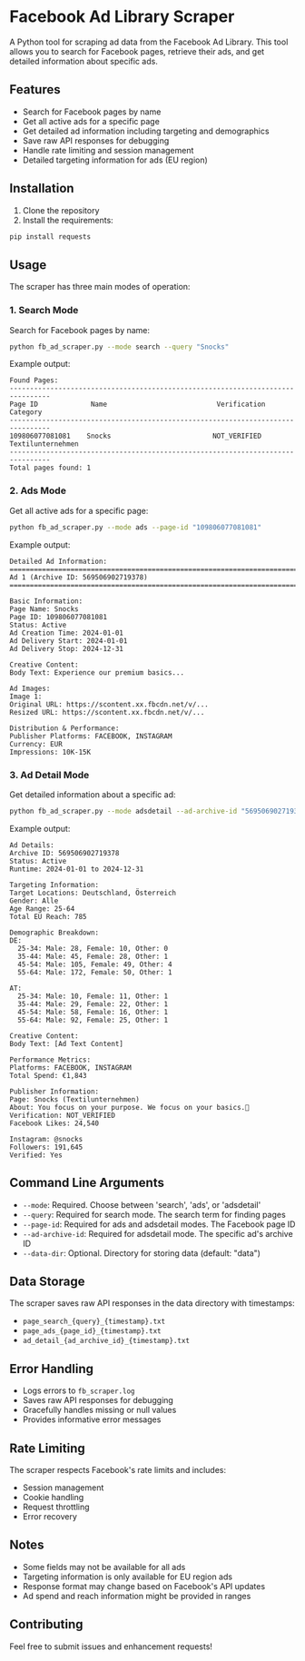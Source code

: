 # Facebook Ad Library Scraper

A Python tool for scraping ad data from the Facebook Ad Library. This tool allows you to search for Facebook pages, retrieve their ads, and get detailed information about specific ads.

## Features

- Search for Facebook pages by name
- Get all active ads for a specific page
- Get detailed ad information including targeting and demographics
- Save raw API responses for debugging
- Handle rate limiting and session management
- Detailed targeting information for ads (EU region)

## Installation

1. Clone the repository
2. Install the requirements:
```bash
pip install requests
```

## Usage

The scraper has three main modes of operation:

### 1. Search Mode

Search for Facebook pages by name:

```bash
python fb_ad_scraper.py --mode search --query "Snocks"
```

Example output:
```
Found Pages:
--------------------------------------------------------------------------------
Page ID             Name                           Verification    Category
--------------------------------------------------------------------------------
109806077081081    Snocks                         NOT_VERIFIED    Textilunternehmen
--------------------------------------------------------------------------------
Total pages found: 1
```

### 2. Ads Mode

Get all active ads for a specific page:

```bash
python fb_ad_scraper.py --mode ads --page-id "109806077081081"
```

Example output:
```
Detailed Ad Information:
====================================================================================================
Ad 1 (Archive ID: 569506902719378)
====================================================================================================

Basic Information:
Page Name: Snocks
Page ID: 109806077081081
Status: Active
Ad Creation Time: 2024-01-01
Ad Delivery Start: 2024-01-01
Ad Delivery Stop: 2024-12-31

Creative Content:
Body Text: Experience our premium basics...

Ad Images:
Image 1:
Original URL: https://scontent.xx.fbcdn.net/v/...
Resized URL: https://scontent.xx.fbcdn.net/v/...

Distribution & Performance:
Publisher Platforms: FACEBOOK, INSTAGRAM
Currency: EUR
Impressions: 10K-15K
```

### 3. Ad Detail Mode

Get detailed information about a specific ad:

```bash
python fb_ad_scraper.py --mode adsdetail --ad-archive-id "569506902719378" --page-id "109806077081081"
```

Example output:
```
Ad Details:
Archive ID: 569506902719378
Status: Active
Runtime: 2024-01-01 to 2024-12-31

Targeting Information:
Target Locations: Deutschland, Österreich
Gender: Alle
Age Range: 25-64
Total EU Reach: 785

Demographic Breakdown:
DE:
  25-34: Male: 28, Female: 10, Other: 0
  35-44: Male: 45, Female: 28, Other: 1
  45-54: Male: 105, Female: 49, Other: 4
  55-64: Male: 172, Female: 50, Other: 1

AT:
  25-34: Male: 10, Female: 11, Other: 1
  35-44: Male: 29, Female: 22, Other: 1
  45-54: Male: 58, Female: 16, Other: 1
  55-64: Male: 92, Female: 25, Other: 1

Creative Content:
Body Text: [Ad Text Content]

Performance Metrics:
Platforms: FACEBOOK, INSTAGRAM
Total Spend: €1,843

Publisher Information:
Page: Snocks (Textilunternehmen)
About: You focus on your purpose. We focus on your basics.🧦
Verification: NOT_VERIFIED
Facebook Likes: 24,540

Instagram: @snocks
Followers: 191,645
Verified: Yes
```

## Command Line Arguments

- `--mode`: Required. Choose between 'search', 'ads', or 'adsdetail'
- `--query`: Required for search mode. The search term for finding pages
- `--page-id`: Required for ads and adsdetail modes. The Facebook page ID
- `--ad-archive-id`: Required for adsdetail mode. The specific ad's archive ID
- `--data-dir`: Optional. Directory for storing data (default: "data")

## Data Storage

The scraper saves raw API responses in the data directory with timestamps:
- `page_search_{query}_{timestamp}.txt`
- `page_ads_{page_id}_{timestamp}.txt`
- `ad_detail_{ad_archive_id}_{timestamp}.txt`

## Error Handling

- Logs errors to `fb_scraper.log`
- Saves raw API responses for debugging
- Gracefully handles missing or null values
- Provides informative error messages

## Rate Limiting

The scraper respects Facebook's rate limits and includes:
- Session management
- Cookie handling
- Request throttling
- Error recovery

## Notes

- Some fields may not be available for all ads
- Targeting information is only available for EU region ads
- Response format may change based on Facebook's API updates
- Ad spend and reach information might be provided in ranges

## Contributing

Feel free to submit issues and enhancement requests! 